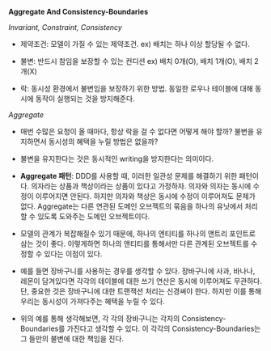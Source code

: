 **Aggregate And Consistency-Boundaries**

*Invariant, Constraint, Consistency*

- 제약조건: 모델이 가질 수 있는 제약조건. ex) 배치는 하나 이상 할당될 수 없다.


- 불변: 반드시 참임을 보장할 수 있는 컨디션 ex) 배치 0개(O), 배치 1개(O), 배치 2개(X)


- 락: 동시성 환경에서 불변임을 보장하기 위한 방법. 동일한 로우나 테이블에 대해 동시에 동작이 실행되는 것을 방지해준다.

*Aggregate*

- 매번 수많은 요청이 올 때마다, 항상 락을 걸 수 없다면 어떻게 해야 할까? 불변을 유지하면서 동시성의 혜택을 누릴 방법은 없을까?


- 불변을 유지한다는 것은 동시적인 writing을 방지한다는 의미이다.


- **Aggregate 패턴**: DDD를 사용할 때, 이러한 일관성 문제를 해결하기 위한 패턴이다. 의자라는 상품과 책상이라는 상품이 있다고 가정하자. 의자와 의자는 동시에 수정이 이루어지면 안된다. 하지만 의자와 책상은 동시에 수정이 이루어져도 문제가 없다. Aggregate는 다른 연관된 도메인 오브젝트의 묶음을 하나의 유닛에서 처리할 수 있도록 도와주는 도메인 오브젝트이다.


- 모델의 관계가 복잡해질수 있기 때문에, 하나의 엔티티를 하나의 앤트리 포인트로 삼는 것이 좋다. 이렇게하면 하나의 앤티티를 통해서만 다른 관계된 오브젝트를 수정할 수 있다는 이점이 있다.


- 예를 들면 장바구니를 사용하는 경우를 생각할 수 있다. 장바구니에 사과, 바나나, 레몬이 담겨있다면 각각의 테이블에 대한 쓰기 연산은 동시에 이루어져도 무관하다. 단, 중요한 것은 장바구니에 대한 트랜잭션 처리는 신경쎠야 한다. 하지만 이를 통해 우리는 동시성이 가져다주는 혜택을 누릴 수 있다.


- 위의 예를 통해 생각해보면, 각 각의 장바구니는 각자의 Consistency-Boundaries를 가진다고 생각할 수 있다. 이 각각의 Consistency-Boundaries는 그 들만의 불변에 대한 책임을 진다. 


